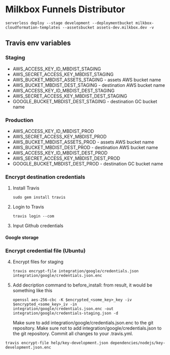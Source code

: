 # Milkbox Funnels Distributor

```shell script
serverless deploy --stage development --deploymentbucket milkbox-cloudformation-templates --assetsbucket assets-dev.milkbox.dev -v
```

## Travis env variables
### Staging
- AWS_ACCESS_KEY_ID_MBDIST_STAGING
- AWS_SECRET_ACCESS_KEY_MBDIST_STAGING
- AWS_BUCKET_MBDIST_ASSETS_STAGING - assets AWS bucket name
- AWS_BUCKET_MBDIST_DEST_STAGING - destination AWS bucket name
- AWS_ACCESS_KEY_ID_MBDIST_DEST_STAGING
- AWS_SECRET_ACCESS_KEY_MBDIST_DEST_STAGING
- GOOGLE_BUCKET_MBDIST_DEST_STAGING - destination GC bucket name

### Production
- AWS_ACCESS_KEY_ID_MBDIST_PROD
- AWS_SECRET_ACCESS_KEY_MBDIST_PROD
- AWS_BUCKET_MBDIST_ASSETS_PROD - assets AWS bucket name
- AWS_BUCKET_MBDIST_DEST_PROD - destination AWS bucket name
- AWS_ACCESS_KEY_ID_MBDIST_DEST_PROD
- AWS_SECRET_ACCESS_KEY_MBDIST_DEST_PROD
- GOOGLE_BUCKET_MBDIST_DEST_PROD - destination GC bucket name

### Encrypt destination credentials
1. Install Travis
    ```shell script
    sudo gem install travis
    ```
2. Login to Travis
    ```shell script
    travis login --com
    ```
3. Input Github credentials
#### Google storage


### Encrypt credential file (Ubuntu)

4. Encrypt files for staging
    ```shell script
    travis encrypt-file integration/google/credentials.json integration/google/credentials.json.enc
    ```
5. Add decription command to before_install: from result, it would be something like this
    ```shell script
    openssl aes-256-cbc -K $encrypted_<some_key>_key -iv $encrypted_<some_key>_iv -in integration/google/credentials.json.enc -out integration/google/credentials-staging.json -d
    ```
    Make sure to add integration/google/credentials.json.enc to the git repository.
    Make sure not to add integration/google/credentials.json to the git repository.
    Commit all changes to your .travis.yml.

```shell script
travis encrypt-file help/key-development.json dependencies/nodejs/key-development.json.enc
```